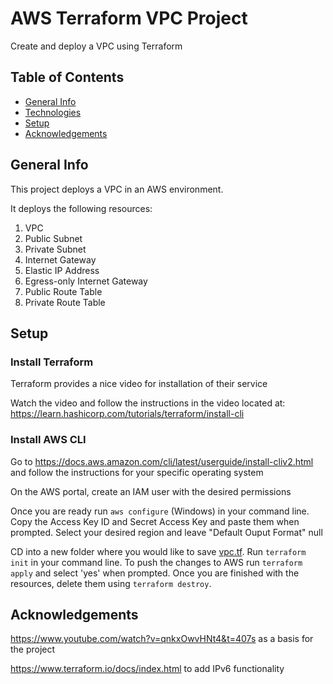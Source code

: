 # AWS Terraform VPC Project

Create and deploy a VPC using Terraform

## Table of Contents
* [General Info](#general-info)
* [Technologies](#technologies)
* [Setup](#setup)
* [Acknowledgements](#acknowledgements)

## General Info

This project deploys a VPC in an AWS environment. 

It deploys the following resources:

  1. VPC
  2. Public Subnet
  3. Private Subnet
  4. Internet Gateway
  5. Elastic IP Address
  6. Egress-only Internet Gateway
  7. Public Route Table
  8. Private Route Table

## Setup

### Install Terraform

Terraform provides a nice video for installation of their service

Watch the video and follow the instructions in the video located at: https://learn.hashicorp.com/tutorials/terraform/install-cli

### Install AWS CLI

Go to https://docs.aws.amazon.com/cli/latest/userguide/install-cliv2.html and follow the instructions for your specific operating system

On the AWS portal, create an IAM user with the desired permissions

Once you are ready run `aws configure` (Windows) in your command line.
Copy the Access Key ID and Secret Access Key and paste them when prompted.
Select your desired region and leave "Default Ouput Format" null

CD into a new folder where you would like to save [vpc.tf](https://github.com/GitRubin1/AWS-VPC-Terraform/blob/main/vpc.tf).
Run `terraform init` in your command line.
To push the changes to AWS run `terraform apply` and select 'yes' when prompted.
Once you are finished with the resources, delete them using `terraform destroy`.


## Acknowledgements

https://www.youtube.com/watch?v=qnkxOwvHNt4&t=407s as a basis for the project

https://www.terraform.io/docs/index.html to add IPv6 functionality
